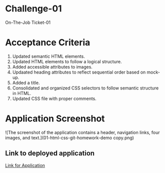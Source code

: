# Challenge-01
On-The-Job Ticket-01

# Acceptance Criteria
1. Updated semantic HTML elements.
2. Updated HTML elements to follow a logical structure.
3. Added accessible <alt> attributes to images.
4. Updaated heading attributes to reflect sequential order based on mock-up.
5. Added a title.
6. Consolidated and organized CSS selectors to follow semantic structure in HTML.
7. Updated CSS file with proper comments.

# Application Screenshot

![The screenshot of the application contains a header, navigation links, four images, and text.](01-html-css-git-homework-demo copy.png)

## Link to deployed application
[Link for Application](https://jwhittedh1.github.io/Challenge-01/)
